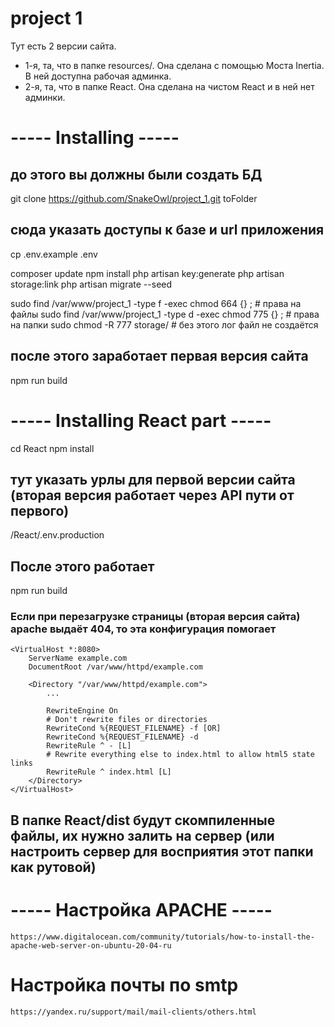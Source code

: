 # project 1

Тут есть 2 версии сайта.
- 1-я, та, что в папке resources/. Она сделана с помощью Моста Inertia. В ней доступна рабочая админка.
- 2-я, та, что в папке React. Она сделана на чистом React и в ней нет админки.

# ----- Installing -----
## до этого вы должны были создать БД
git clone https://github.com/SnakeOwl/project_1.git toFolder

## сюда указать доступы к базе и url приложения
cp .env.example .env 

composer update
npm install
php artisan key:generate
php artisan storage:link
php artisan migrate --seed

sudo find  /var/www/project_1 -type f -exec chmod 664 {} \;     # права на файлы
sudo find  /var/www/project_1 -type d -exec chmod 775 {} \;     # права на папки
sudo chmod -R 777 storage/  # без этого лог файл не создаётся

## после этого заработает первая версия сайта
npm run build 


# ----- Installing React part -----
cd React
npm install

## тут указать урлы для первой версии сайта (вторая версия работает через API пути от первого)
/React/.env.production

## После этого работает
npm run build

### Если при перезагрузке страницы (вторая версия сайта) apache выдаёт 404, то эта конфигурация помогает
    <VirtualHost *:8080>
        ServerName example.com
        DocumentRoot /var/www/httpd/example.com

        <Directory "/var/www/httpd/example.com">
            ...

            RewriteEngine On
            # Don't rewrite files or directories
            RewriteCond %{REQUEST_FILENAME} -f [OR]
            RewriteCond %{REQUEST_FILENAME} -d
            RewriteRule ^ - [L]
            # Rewrite everything else to index.html to allow html5 state links
            RewriteRule ^ index.html [L]
        </Directory>
    </VirtualHost> 

## В папке React/dist будут скомпиленные файлы, их нужно залить на сервер (или настроить сервер для восприятия этот папки как рутовой)


# ----- Настройка APACHE -----
    https://www.digitalocean.com/community/tutorials/how-to-install-the-apache-web-server-on-ubuntu-20-04-ru

# Настройка почты по smtp
    https://yandex.ru/support/mail/mail-clients/others.html